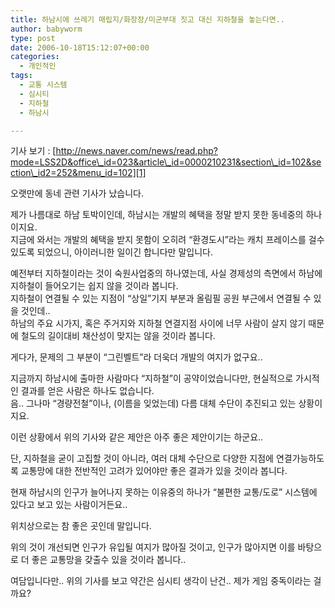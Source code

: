```yaml
---
title: 하남시에 쓰레기 매립지/화장장/미군부대 짓고 대신 지하철을 놓는다면..
author: babyworm
type: post
date: 2006-10-18T15:12:07+00:00
categories:
  - 개인적인
tags:
  - 교통 시스템
  - 심시티
  - 지하철
  - 하남시

---
```

기사 보기 : [http://news.naver.com/news/read.php?mode=LSS2D&office\_id=023&article\_id=0000210231&section\_id=102&section\_id2=252&menu_id=102][1]

오랫만에 동네 관련 기사가 났습니다. 

제가 나름대로 하남 토박이인데, 하남시는 개발의 혜택을 정말 받지 못한 동네중의 하나이지요.  
지금에 와서는 개발의 혜택을 받지 못함이 오히려 &#8220;환경도시&#8221;라는 캐치 프레이스를 걸수 있도록 되었으니, 아이러니한 일이긴 합니다만 말입니다. 

예전부터 지하철이라는 것이 숙원사업중의 하나였는데, 사실 경제성의 측면에서 하남에 지하철이 들어오기는 쉽지 않을 것이라 봅니다.  
지하철이 연결될 수 있는 지점이 &#8220;상일&#8221;기지 부분과 올림필 공원 부근에서 연결될 수 있을 것인데..  
하남의 주요 시가지, 혹은 주거지와 지하철 연결지점 사이에 너무 사람이 살지 않기 때문에 철도의 길이대비 채산성이 맞지는 않을 것이라 봅니다.

게다가, 문제의 그 부분이 &#8220;그린벨트&#8221;라 더욱더 개발의 여지가 없구요..

지금까지 하남시에 출마한 사람마다 &#8220;지하철&#8221;이 공약이었습니다만, 현실적으로 가시적인 결과를 얻은 사람은 하나도 없습니다.  
음.. 그나마 &#8220;경량전철&#8221;이나, (이름을 잊었는데) 다름 대체 수단이 추진되고 있는 상황이지요.

이런 상황에서 위의 기사와 같은 제안은 아주 좋은 제안이기는 하군요..

단, 지하철을 굳이 고집할 것이 아니라, 여러 대체 수단으로 다양한 지점에 연결가능하도록 교통망에 대한 전반적인 고려가 있어야만 좋은 결과가 있을 것이라 봅니다.

현재 하남시의 인구가 늘어나지 못하는 이유중의 하나가 &#8220;불편한 교통/도로&#8221; 시스템에 있다고 보고 있는 사람이거든요.. 

위치상으로는 참 좋은 곳인데 말입니다. 

위의 것이 개선되면 인구가 유입될 여지가 많아질 것이고, 인구가 많아지면 이를 바탕으로 더 좋은 교통망을 갖출수 있을 것이라 봅니다..

여담입니다만.. 위의 기사를 보고 약간은 심시티 생각이 난건.. 제가 게임 중독이라는 걸까요?

 [1]: http://news.naver.com/news/read.php?mode=LSS2D&office_id=023&article_id=0000210231&section_id=102&section_id2=252&menu_id=102